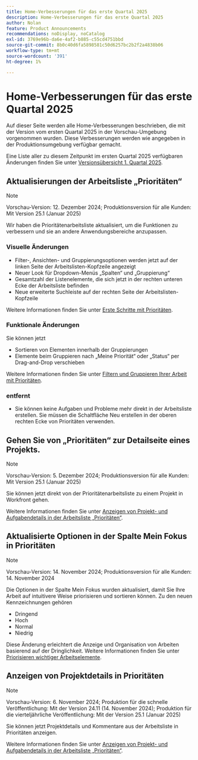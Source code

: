 ```yaml
---
title: Home-Verbesserungen für das erste Quartal 2025
description: Home-Verbesserungen für das erste Quartal 2025
author: Nolan
feature: Product Announcements
recommendations: noDisplay, noCatalog
exl-id: 3769e96b-da6e-4af2-b885-c55cd4751bbd
source-git-commit: 8b0c40d6fa5898581c50d6257bc2b2f2a4838b06
workflow-type: tm+mt
source-wordcount: '391'
ht-degree: 1%

---
```


# Home-Verbesserungen für das erste Quartal 2025

Auf dieser Seite werden alle Home-Verbesserungen beschrieben, die mit der Version vom ersten Quartal 2025 in der Vorschau-Umgebung vorgenommen wurden. Diese Verbesserungen werden wie angegeben in der Produktionsumgebung verfügbar gemacht.

Eine Liste aller zu diesem Zeitpunkt im ersten Quartal 2025 verfügbaren Änderungen finden Sie unter [Versionsübersicht 1. Quartal 2025](/help/quicksilver/product-announcements/product-releases/25-q1-release-activity/25-q1-release-overview.md).

## Aktualisierungen der Arbeitsliste „Prioritäten“

>[!NOTE]
>
>Vorschau-Version: 12. Dezember 2024; Produktionsversion für alle Kunden: Mit Version 25.1 (Januar 2025)

Wir haben die Prioritätenarbeitsliste aktualisiert, um die Funktionen zu verbessern und sie an andere Anwendungsbereiche anzupassen.

### Visuelle Änderungen

* Filter-, Ansichten- und Gruppierungsoptionen werden jetzt auf der linken Seite der Arbeitslisten-Kopfzeile angezeigt
* Neuer Look für Dropdown-Menüs „Spalten“ und „Gruppierung“
* Gesamtzahl der Listenelemente, die sich jetzt in der rechten unteren Ecke der Arbeitsliste befinden
* Neue erweiterte Suchleiste auf der rechten Seite der Arbeitslisten-Kopfzeile

Weitere Informationen finden Sie unter [Erste Schritte mit Prioritäten](/help/quicksilver/workfront-basics/priorities/get-started-with-priorities.md).

### Funktionale Änderungen

Sie können jetzt

* Sortieren von Elementen innerhalb der Gruppierungen
* Elemente beim Gruppieren nach „Meine Priorität“ oder „Status“ per Drag-and-Drop verschieben

Weitere Informationen finden Sie unter [Filtern und Gruppieren Ihrer Arbeit mit Prioritäten](/help/quicksilver/workfront-basics/priorities/filter-group-work-priorities.md).

### entfernt

* Sie können keine Aufgaben und Probleme mehr direkt in der Arbeitsliste erstellen. Sie müssen die Schaltfläche Neu erstellen in der oberen rechten Ecke von Prioritäten verwenden.

## Gehen Sie von „Prioritäten“ zur Detailseite eines Projekts.

>[!NOTE]
>
>Vorschau-Version: 5. Dezember 2024; Produktionsversion für alle Kunden: Mit Version 25.1 (Januar 2025)

Sie können jetzt direkt von der Prioritätenarbeitsliste zu einem Projekt in Workfront gehen.

Weitere Informationen finden Sie unter [Anzeigen von Projekt- und Aufgabendetails in der Arbeitsliste „Prioritäten“](/help/quicksilver/workfront-basics/priorities/view-task-project-details.md).

## Aktualisierte Optionen in der Spalte Mein Fokus in Prioritäten

>[!NOTE]
>
>Vorschau-Version: 14. November 2024; Produktionsversion für alle Kunden: 14. November 2024

Die Optionen in der Spalte Mein Fokus wurden aktualisiert, damit Sie Ihre Arbeit auf intuitivere Weise priorisieren und sortieren können. Zu den neuen Kennzeichnungen gehören

* Dringend
* Hoch
* Normal
* Niedrig

Diese Änderung erleichtert die Anzeige und Organisation von Arbeiten basierend auf der Dringlichkeit. Weitere Informationen finden Sie unter [Priorisieren wichtiger Arbeitselemente](/help/quicksilver/workfront-basics/priorities/prioritize-work-items.md).

## Anzeigen von Projektdetails in Prioritäten

>[!NOTE]
>
>Vorschau-Version: 6. November 2024; Produktion für die schnelle Veröffentlichung: Mit der Version 24.11 (14. November 2024); Produktion für die vierteljährliche Veröffentlichung: Mit der Version 25.1 (Januar 2025)

Sie können jetzt Projektdetails und Kommentare aus der Arbeitsliste in Prioritäten anzeigen.

Weitere Informationen finden Sie unter [Anzeigen von Projekt- und Aufgabendetails in der Arbeitsliste „Prioritäten“](/help/quicksilver/workfront-basics/priorities/view-task-project-details.md).
